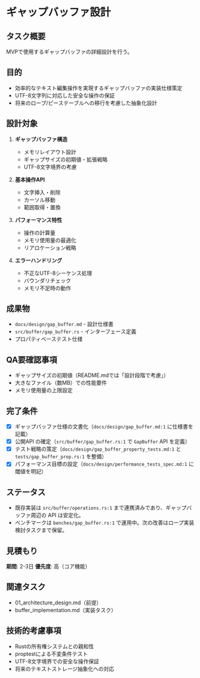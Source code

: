 # ギャップバッファ設計

## タスク概要
MVPで使用するギャップバッファの詳細設計を行う。

## 目的
- 効率的なテキスト編集操作を実現するギャップバッファの実装仕様策定
- UTF-8文字列に対応した安全な操作の保証
- 将来のロープ/ピーステーブルへの移行を考慮した抽象化設計

## 設計対象
1. **ギャップバッファ構造**
   - メモリレイアウト設計
   - ギャップサイズの初期値・拡張戦略
   - UTF-8文字境界の考慮

2. **基本操作API**
   - 文字挿入・削除
   - カーソル移動
   - 範囲取得・置換

3. **パフォーマンス特性**
   - 操作の計算量
   - メモリ使用量の最適化
   - リアロケーション戦略

4. **エラーハンドリング**
   - 不正なUTF-8シーケンス処理
   - バウンダリチェック
   - メモリ不足時の動作

## 成果物
- `docs/design/gap_buffer.md` - 設計仕様書
- `src/buffer/gap_buffer.rs` - インターフェース定義
- プロパティベーステスト仕様

## QA要確認事項
- ギャップサイズの初期値（README.mdでは「設計段階で考慮」）
- 大きなファイル（数MB）での性能要件
- メモリ使用量の上限設定

## 完了条件
- [x] ギャップバッファ仕様の文書化（`docs/design/gap_buffer.md:1` に仕様書を記載）
- [x] 公開API の確定（`src/buffer/gap_buffer.rs:1` で `GapBuffer` API を定義）
- [x] テスト戦略の策定（`docs/design/gap_buffer_property_tests.md:1` と `tests/gap_buffer_prop.rs:1` を整備）
- [x] パフォーマンス目標の設定（`docs/design/performance_tests_spec.md:1` に閾値を明記）

## ステータス
- 既存実装は `src/buffer/operations.rs:1` まで連携済みであり、ギャップバッファ周辺の API は安定化。
- ベンチマークは `benches/gap_buffer.rs:1` で運用中。次の改善はロープ実装検討タスクまで保留。

## 見積もり
**期間**: 2-3日
**優先度**: 高（コア機能）

## 関連タスク
- 01_architecture_design.md（前提）
- buffer_implementation.md（実装タスク）

## 技術的考慮事項
- Rustの所有権システムとの親和性
- proptestによる不変条件テスト
- UTF-8文字境界での安全な操作保証
- 将来のテキストストレージ抽象化への対応
